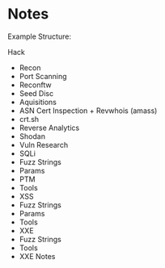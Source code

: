 # Notes

Example Structure:

Hack
 - Recon
  - Port Scanning
  - Reconftw
- Seed Disc
 - Aquisitions
 - ASN Cert Inspection + Revwhois (amass)
 - crt.sh
 - Reverse Analytics
 - Shodan
- Vuln Research
 - SQLi
  - Fuzz Strings
  - Params
  - PTM
  - Tools
 - XSS
  - Fuzz Strings
  - Params
  - Tools
 - XXE
  - Fuzz Strings
  - Tools
  - XXE Notes
